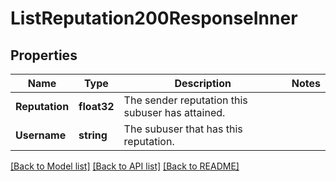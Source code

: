 # ListReputation200ResponseInner

## Properties

Name | Type | Description | Notes
------------ | ------------- | ------------- | -------------
**Reputation** | **float32** | The sender reputation this subuser has attained. |
**Username** | **string** | The subuser that has this reputation. |

[[Back to Model list]](../README.md#documentation-for-models) [[Back to API list]](../README.md#documentation-for-api-endpoints) [[Back to README]](../README.md)


